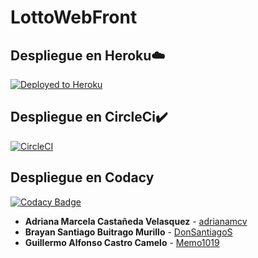 # LottoWebFront


## Despliegue en Heroku☁️

[![Deployed to Heroku](https://www.herokucdn.com/deploy/button.png)](https://lotto-web-app.herokuapp.com/)


## Despliegue en CircleCi✔️ 

[![CircleCI](https://circleci.com/gh/LottoWebTeam/LottoWebFront.svg?style=svg)](https://app.circleci.com/pipelines/github/LottoWebTeam/LottoWebFront)


## Despliegue en Codacy

[![Codacy Badge](https://app.codacy.com/project/badge/Grade/f6dc63ea7bc64c57988c829bcac97102)](https://www.codacy.com?utm_source=github.com&amp;utm_medium=referral&amp;utm_content=LottoWebTeam/ProyectoARSW2021_LottoWeb&amp;utm_campaign=Badge_Grade)

* **Adriana Marcela Castañeda Velasquez** - [adrianamcv](https://github.com/adrianamcv)
* **Brayan Santiago Buitrago Murillo** - [DonSantiagoS](https://github.com/DonSantiagoS)
* **Guillermo Alfonso Castro Camelo** - [Memo1019](https://github.com/memo1019)
